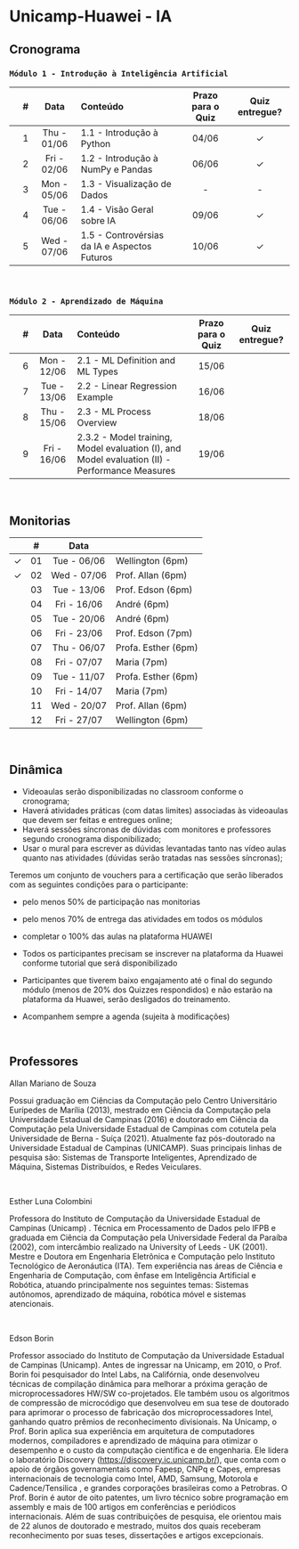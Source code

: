 # Unicamp-Huawei - IA

## Cronograma
### ```Módulo 1 - Introdução à Inteligência Artificial```

|  | # | Data | Conteúdo | Prazo para o Quiz | Quiz entregue? |
|:---:|:---:|:---:|:---|:---:|:---:|
|  | 1 | Thu - 01/06 | 1.1 - Introdução à Python | 04/06 | &check; |
|  | 2 | Fri - 02/06 | 1.2 - Introdução à NumPy e Pandas | 06/06 | &check; |
|  | 3 | Mon - 05/06 | 1.3 - Visualização de Dados | - | - |
|  | 4 | Tue - 06/06 | 1.4 - Visão Geral sobre IA | 09/06 | &check; |
|  | 5 | Wed - 07/06 | 1.5 - Controvérsias da IA e Aspectos Futuros | 10/06 | &check; |

<br>


### ```Módulo 2 - Aprendizado de Máquina```

|  | # | Data | Conteúdo | Prazo para o Quiz | Quiz entregue? |
|:---:|:---:|:---:|:---|:---:|:---:|
|  | 6 | Mon - 12/06 | 2.1 - ML Definition and ML Types | 15/06 |  |
|  | 7 | Tue - 13/06 | 2.2 - Linear Regression Example | 16/06 |  |
|  | 8 | Thu - 15/06 | 2.3 - ML Process Overview | 18/06 |  |
|  | 9 | Fri - 16/06 | 2.3.2 - Model training, Model evaluation (I), and Model evaluation (II) - Performance Measures | 19/06 |  |

<br>


## Monitorias
|  | # | Data |  |
|:---:|:---:|:---:|:---|
| &check; | 01 | Tue - 06/06 | Wellington (6pm) |
| &check; | 02 | Wed - 07/06 | Prof. Allan (6pm) |
|  | 03 | Tue - 13/06 | Prof. Edson (6pm) |
|  | 04 | Fri - 16/06 | André (6pm) |
|  | 05 | Tue - 20/06 | André (6pm) |
|  | 06 | Fri - 23/06 | Prof. Edson (7pm) |
|  | 07 | Thu - 06/07 | Profa. Esther (6pm) |
|  | 08 | Fri - 07/07 | Maria (7pm) |
|  | 09 | Tue - 11/07 | Profa. Esther (6pm) |
|  | 10 | Fri - 14/07 | Maria (7pm) |
|  | 11 | Wed - 20/07 | Prof. Allan (6pm)
|  | 12 | Fri - 27/07 | Wellington (6pm) |


<br>


## Dinâmica
- Videoaulas serão disponibilizadas no classroom conforme o cronograma;
- Haverá atividades práticas (com datas limites) associadas  às videoaulas que devem ser feitas e entregues online;
- Haverá sessões síncronas de dúvidas com monitores e professores segundo cronograma disponibilizado;
- Usar o mural para escrever as dúvidas levantadas tanto nas vídeo aulas quanto nas atividades (dúvidas serão tratadas nas sessões síncronas);

Teremos um conjunto de vouchers para a certificação que serão liberados com as seguintes condições para o participante:
- pelo menos 50% de participação nas monitorias
- pelo menos 70% de entrega das atividades em todos os módulos
- completar o 100% das aulas na plataforma HUAWEI

- Todos os participantes precisam se inscrever na plataforma da Huawei conforme tutorial que será disponibilizado

- Participantes que tiverem baixo engajamento até o final do segundo módulo (menos de 20% dos Quizzes respondidos) e não estarão na plataforma da Huawei, serão desligados do treinamento.

- Acompanhem sempre a agenda (sujeita à modificações)

<br>


## Professores
Allan Mariano de Souza

Possui graduação em Ciências da Computação pelo Centro Universitário Eurípedes de Marília (2013), mestrado em Ciência da Computação pela Universidade Estadual de Campinas (2016) e doutorado em Ciência da Computação pela Universidade Estadual de Campinas com cotutela pela Universidade de Berna - Suíça (2021). Atualmente faz pós-doutorado na Universidade Estadual de Campinas (UNICAMP). Suas principais linhas de pesquisa são: Sistemas de Transporte Inteligentes, Aprendizado de Máquina, Sistemas Distribuídos, e Redes Veiculares. 

<br>


Esther Luna Colombini

Professora do Instituto de Computação da Universidade Estadual de Campinas (Unicamp) . Técnica em Processamento de Dados pelo IFPB e graduada em Ciência da Computação pela Universidade Federal da Paraíba (2002), com intercâmbio realizado na University of Leeds - UK (2001). Mestre e Doutora em Engenharia Eletrônica e Computação pelo Instituto Tecnológico de Aeronáutica (ITA). Tem experiência nas áreas de Ciência e Engenharia de Computação, com ênfase em Inteligência Artificial e Robótica, atuando principalmente nos seguintes temas: Sistemas autônomos, aprendizado de máquina, robótica móvel e sistemas atencionais.

<br>


Edson Borin

Professor associado do Instituto de Computação da Universidade Estadual de Campinas (Unicamp).  Antes de ingressar na Unicamp, em 2010, o Prof. Borin foi pesquisador do Intel Labs, na Califórnia, onde desenvolveu técnicas de compilação dinâmica para melhorar a próxima geração de microprocessadores HW/SW co-projetados. Ele também usou os algoritmos de compressão de microcódigo que desenvolveu em sua tese de doutorado para aprimorar o processo de fabricação dos microprocessadores Intel, ganhando quatro prêmios de reconhecimento divisionais. Na Unicamp, o Prof. Borin aplica sua experiência em arquitetura de computadores modernos, compiladores e aprendizado de máquina para otimizar o desempenho e o custo da computação científica e de engenharia. Ele lidera o laboratório Discovery (https://discovery.ic.unicamp.br/), que conta com o apoio de órgãos governamentais como Fapesp, CNPq e Capes, empresas internacionais de tecnologia como Intel, AMD, Samsung, Motorola e Cadence/Tensilica , e grandes corporações brasileiras como a Petrobras. O Prof. Borin é autor de oito patentes, um livro técnico sobre programação em assembly e mais de 100 artigos em conferências e periódicos internacionais. Além de suas contribuições de pesquisa, ele orientou mais de 22 alunos de doutorado e mestrado, muitos dos quais receberam reconhecimento por suas teses, dissertações e artigos excepcionais.